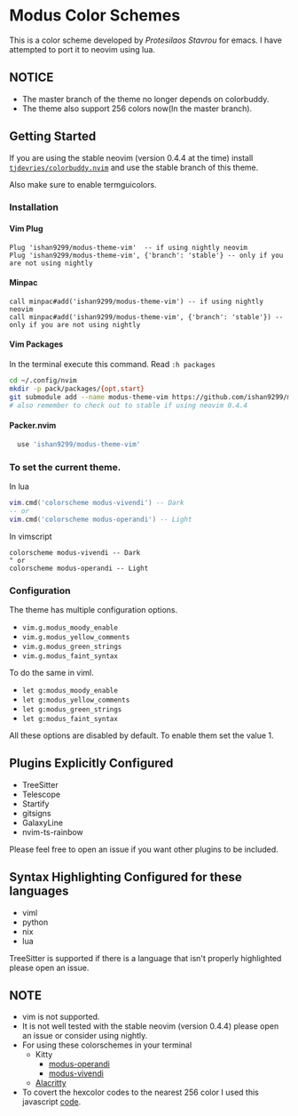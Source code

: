 Modus Color Schemes
=====================

This is a color scheme developed by *Protesilaos Stavrou* for emacs. I have attempted to port it to neovim using lua.

NOTICE
------
+ The master branch of the theme no longer depends on colorbuddy.
+ The theme also support 256 colors now(In the master branch).


Getting Started
---------------

If you are using the stable neovim (version 0.4.4 at the time) install  [`tjdevries/colorbuddy.nvim`](https://github.com/tjdevries/colorbuddy.vim)
and use the stable branch of this theme.

Also make sure to enable termguicolors.

### Installation

#### Vim Plug

```viml
Plug 'ishan9299/modus-theme-vim'  -- if using nightly neovim
Plug 'ishan9299/modus-theme-vim', {'branch': 'stable'} -- only if you are not using nightly
```

#### Minpac

```viml
call minpac#add('ishan9299/modus-theme-vim') -- if using nightly neovim
call minpac#add('ishan9299/modus-theme-vim', {'branch': 'stable'}) -- only if you are not using nightly
```

#### Vim Packages

In the terminal execute this command. Read `:h packages`
```sh
cd ~/.config/nvim
mkdir -p pack/packages/{opt,start}
git submodule add --name modus-theme-vim https://github.com/ishan9299/modus-theme-vim pack/packages/start/modus-theme-vim
# also remember to check out to stable if using neovim 0.4.4
```

#### Packer.nvim
``` lua
  use 'ishan9299/modus-theme-vim'
```

### To set the current theme.
In lua
```lua
vim.cmd('colorscheme modus-vivendi') -- Dark
-- or
vim.cmd('colorscheme modus-operandi') -- Light
```

In vimscript
```viml
colorscheme modus-vivendi -- Dark
" or
colorscheme modus-operandi -- Light
```

### Configuration
The theme has multiple configuration options.
- `vim.g.modus_moody_enable`
- `vim.g.modus_yellow_comments`
- `vim.g.modus_green_strings`
- `vim.g.modus_faint_syntax`

To do the same in viml.
- `let g:modus_moody_enable`
- `let g:modus_yellow_comments`
- `let g:modus_green_strings`
- `let g:modus_faint_syntax`

All these options are disabled by default. To enable them set the value 1.

Plugins Explicitly Configured
-----------------------------
- TreeSitter
- Telescope
- Startify
- gitsigns
- GalaxyLine
- nvim-ts-rainbow

Please feel free to open an issue if you want other plugins to be included.


Syntax Highlighting Configured for these languages
--------------------------------------------------
- viml
- python
- nix
- lua

TreeSitter is supported if there is a language that isn't properly highlighted please open an issue.

## NOTE
- vim is not supported.
- It is not well tested with the stable neovim (version 0.4.4) please open an issue or consider using nightly.
- For using these colorschemes in your terminal
  + Kitty
    + [modus-operandi](https://github.com/ishan9299/Nixos/blob/d4bbb7536be95b59466bb9cca4d671be46e04e81/user/kitty/themes/modus-operandi.conf#L1-L47)
    + [modus-vivendi](https://github.com/ishan9299/Nixos/blob/d4bbb7536be95b59466bb9cca4d671be46e04e81/user/kitty/themes/modus-vivendi.conf#L1-L48)
  + [Alacritty](https://github.com/ishan9299/Nixos/blob/d4bbb7536be95b59466bb9cca4d671be46e04e81/user/alacritty/alacritty.yml#L30-L118)
- To covert the hexcolor codes to the nearest 256 color I used this javascript [code](https://gist.github.com/ishan9299/d87713b43dc04d49fa060711fdc7dd6d).
